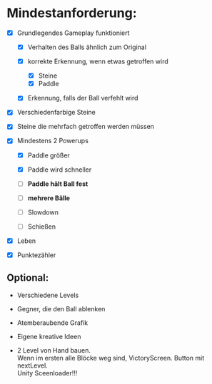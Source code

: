 ﻿# Mindestanforderung:

- [x] Grundlegendes Gameplay funktioniert 
  - [x] Verhalten des Balls ähnlich zum Original
  - [x] korrekte Erkennung, wenn etwas getroffen wird
    - [x] Steine 
    - [x] Paddle
  - [x] Erkennung, falls der Ball verfehlt wird


- [x] Verschiedenfarbige Steine
- [x] Steine die mehrfach getroffen werden müssen


- [x] Mindestens 2 Powerups 
  - [x] Paddle größer
  - [x] Paddle wird schneller
  - [ ] **Paddle hält Ball fest**
  - [ ] **mehrere Bälle**
  - [ ] Slowdown
  - [ ] Schießen


- [x] Leben 
- [x] Punktezähler

## Optional:

- Verschiedene Levels

- Gegner, die den Ball ablenken

- Atemberaubende Grafik

- Eigene kreative Ideen


- 2 Level von Hand bauen. </br> 
Wenn im ersten alle Blöcke weg sind, VictoryScreen. Button mit nextLevel. </br> 
Unity Sceenloader!!!